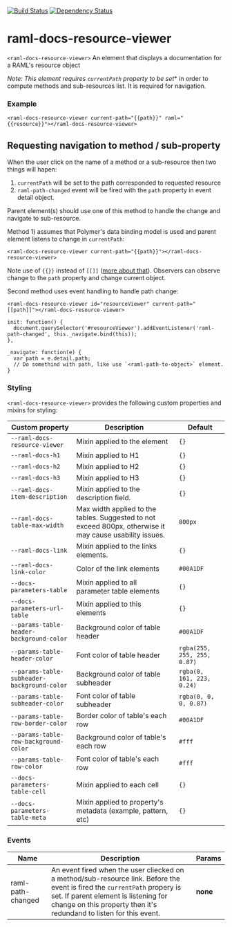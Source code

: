 [![Build Status](https://travis-ci.org/advanced-rest-client/raml-docs-resource-viewer.svg?branch=master)](https://travis-ci.org/advanced-rest-client/raml-docs-resource-viewer)  [![Dependency Status](https://dependencyci.com/github/advanced-rest-client/raml-docs-resource-viewer/badge)](https://dependencyci.com/github/advanced-rest-client/raml-docs-resource-viewer)  

# raml-docs-resource-viewer

`<raml-docs-resource-viewer>` An element that displays a documentation for a RAML's resource object

*Note: This element requires `currentPath` property to be set** in order to compute methods and
sub-resources list. It is required for navigation.

### Example
```
<raml-docs-resource-viewer current-path="{{path}}" raml="{{resource}}"></raml-docs-resource-viewer>
```

## Requesting navigation to method / sub-property
When the user click on the name of a method or a sub-resource then two things will hapen:
1) `currentPath` will be set to the path corresponded to requested resource
2) `raml-path-changed` event will be fired with the `path` property in event detail object.

Parent element(s) should use one of this method to handle the change and navigate to sub-resource.

Method 1) assumes that Polymer's data binding model is used and parent element listens to change
in `currentPath`:
```
<raml-docs-resource-viewer current-path="{{path}}"></raml-docs-resource-viewer>
```
Note use of `{{}}` instead of `[[]]` ([more about that](https://www.polymer-project.org/1.0/docs/devguide/data-binding)).
Observers can observe change to the `path` property and change current object.

Second method uses event handling to handle path change:
```
<raml-docs-resource-viewer id="resourceViewer" current-path="[[path]]"></raml-docs-resource-viewer>
```
```
init: function() {
  document.querySelector('#resourceViewer').addEventListener('raml-path-changed', this._navigate.bind(this));
},

_navigate: function(e) {
  var path = e.detail.path;
  // Do somethind with path, like use `<raml-path-to-object>` element.
}
```


### Styling
`<raml-docs-resource-viewer>` provides the following custom properties and mixins for styling:

Custom property | Description | Default
----------------|-------------|----------
`--raml-docs-resource-viewer` | Mixin applied to the element | `{}` |
`--raml-docs-h1` | Mixin applied to H1 | `{}` |
`--raml-docs-h2` | Mixin applied to H2 | `{}` |
`--raml-docs-h3` | Mixin applied to H3 | `{}` |
`--raml-docs-item-description` | Mixin applied to the description field. | `{}` |
`--raml-docs-table-max-width` | Max width applied to the tables. Suggested to not exceed 800px, otherwise it may cause usability issues. | `800px` |
`--raml-docs-link` | Mixin applied to the links elements. | `{}` |
`--raml-docs-link-color` | Color of the link elements | `#00A1DF` |
`--docs-parameters-table` | Mixin applied to all parameter table elements | `{}`
`--docs-parameters-url-table` | Mixin applied to this elements | `{}`
`--params-table-header-background-color` | Background color of table header | `#00A1DF`
`--params-table-header-color` | Font color of table header | `rgba(255, 255, 255, 0.87)`
`--params-table-subheader-background-color` | Background color of table subheader | `rgba(0, 161, 223, 0.24)`
`--params-table-subheader-color` | Font color of table subheader | `rgba(0, 0, 0, 0.87)`
`--params-table-row-border-color` | Border color of table's each row | `#00A1DF`
`--params-table-row-background-color` | Background color of table's each row |  `#fff`
`--params-table-row-color` | Font color of table's each row |  `#fff`
`--docs-parameters-table-cell` | Mixin applied to each cell | `{}`
`--docs-parameters-table-meta` | Mixin applied to property's metadata (example, pattern, etc) | `{}`



### Events
| Name | Description | Params |
| --- | --- | --- |
| raml-path-changed | An event fired when the user cliecked on a method/sub-resource link. Before the event is fired the `currentPath` propery is set. If parent element is listening for change on this property then it's redundand to listen for this event. | __none__ |
